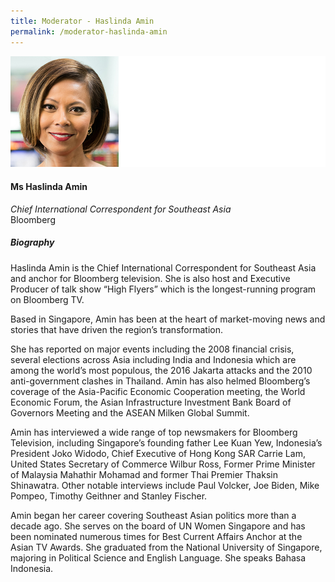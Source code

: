 ```yaml
---
title: Moderator - Haslinda Amin
permalink: /moderator-haslinda-amin
---
```


![Haslinda Amin](/images/speakers/Haslinda-Amin.jpg)

#### **Ms Haslinda Amin**

*Chief International Correspondent for Southeast Asia*  
Bloomberg

##### **Biography**

Haslinda Amin is the Chief International Correspondent for Southeast Asia and anchor for Bloomberg television.  She is also host and Executive Producer of talk show “High Flyers” which is the longest-running program on Bloomberg TV.

Based in Singapore, Amin has been at the heart of market-moving news and stories that have driven the region’s transformation.

She has reported on major events including the 2008 financial crisis, several elections across Asia including India and Indonesia which are among the world’s most populous, the 2016 Jakarta attacks and the 2010 anti-government clashes in Thailand. Amin has also helmed Bloomberg’s coverage of the Asia-Pacific Economic Cooperation meeting, the World Economic Forum, the Asian Infrastructure Investment Bank Board of Governors Meeting and the ASEAN Milken Global Summit.

Amin has interviewed a wide range of top newsmakers for Bloomberg Television, including Singapore’s founding father Lee Kuan Yew, Indonesia’s President Joko Widodo, Chief Executive of Hong Kong SAR Carrie Lam, United States Secretary of Commerce Wilbur Ross, Former Prime Minister of Malaysia Mahathir Mohamad and former Thai Premier Thaksin Shinawatra. Other notable interviews include Paul Volcker, Joe Biden, Mike Pompeo, Timothy Geithner and Stanley Fischer.

Amin began her career covering Southeast Asian politics more than a decade ago. She serves on the board of UN Women Singapore and has been nominated numerous times for Best Current Affairs Anchor at the Asian TV Awards. She graduated from the National University of Singapore, majoring in Political Science and English Language. She speaks Bahasa Indonesia.